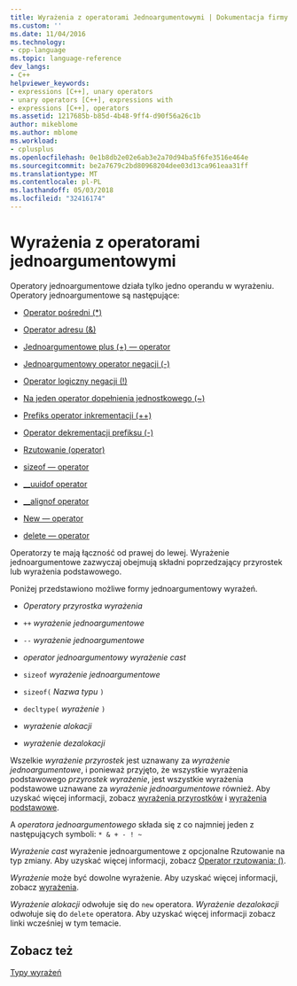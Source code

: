 ```yaml
---
title: Wyrażenia z operatorami Jednoargumentowymi | Dokumentacja firmy Microsoft
ms.custom: ''
ms.date: 11/04/2016
ms.technology:
- cpp-language
ms.topic: language-reference
dev_langs:
- C++
helpviewer_keywords:
- expressions [C++], unary operators
- unary operators [C++], expressions with
- expressions [C++], operators
ms.assetid: 1217685b-b85d-4b48-9ff4-d90f56a26c1b
author: mikeblome
ms.author: mblome
ms.workload:
- cplusplus
ms.openlocfilehash: 0e1b8db2e02e6ab3e2a70d94ba5f6fe3516e464e
ms.sourcegitcommit: be2a7679c2bd80968204dee03d13ca961eaa31ff
ms.translationtype: MT
ms.contentlocale: pl-PL
ms.lasthandoff: 05/03/2018
ms.locfileid: "32416174"
---
```

# <a name="expressions-with-unary-operators"></a>Wyrażenia z operatorami jednoargumentowymi
Operatory jednoargumentowe działa tylko jedno operandu w wyrażeniu. Operatory jednoargumentowe są następujące:  
  
-   [Operator pośredni (*)](../cpp/indirection-operator-star.md)  
  
-   [Operator adresu (&)](../cpp/address-of-operator-amp.md)  
  
-   [Jednoargumentowe plus (+) — operator](../cpp/unary-plus-and-negation-operators-plus-and.md)  
  
-   [Jednoargumentowy operator negacji (-)](../cpp/unary-plus-and-negation-operators-plus-and.md)  
  
-   [Operator logiczny negacji (!)](../cpp/logical-negation-operator-exclpt.md)  
  
-   [Na jeden operator dopełnienia jednostkowego (~)](../cpp/one-s-complement-operator-tilde.md)  
  
-   [Prefiks operator inkrementacji (++)](../cpp/prefix-increment-and-decrement-operators-increment-and-decrement.md)  
  
-   [Operator dekrementacji prefiksu (-)](../cpp/prefix-increment-and-decrement-operators-increment-and-decrement.md)  
  
-   [Rzutowanie (operator)](../cpp/cast-operator-parens.md)  
  
-   [sizeof — operator](../cpp/sizeof-operator.md)  
  
-   [__uuidof operator](../cpp/uuidof-operator.md)  
  
-   [__alignof operator](../cpp/alignof-operator.md)  
  
-   [New — operator](../cpp/new-operator-cpp.md)  
  
-   [delete — operator](../cpp/delete-operator-cpp.md)  
  
 Operatorzy te mają łączność od prawej do lewej. Wyrażenie jednoargumentowe zazwyczaj obejmują składni poprzedzający przyrostek lub wyrażenia podstawowego.  
  
 Poniżej przedstawiono możliwe formy jednoargumentowy wyrażeń.  
  
-   *Operatory przyrostka wyrażenia*  
  
-   `++` *wyrażenie jednoargumentowe*  
  
-   `--` *wyrażenie jednoargumentowe*  
  
-   *operator jednoargumentowy* *wyrażenie cast*  
  
-   `sizeof` *wyrażenie jednoargumentowe*  
  
-   `sizeof(` *Nazwa typu* `)`  
  
-   `decltype(` *wyrażenie* `)`  
  
-   *wyrażenie alokacji*  
  
-   *wyrażenie dezalokacji*  
  
 Wszelkie *wyrażenie przyrostek* jest uznawany za *wyrażenie jednoargumentowe*, i ponieważ przyjęto, że wszystkie wyrażenia podstawowego *przyrostek wyrażenie*, jest wszystkie wyrażenia podstawowe uznawane za *wyrażenie jednoargumentowe* również. Aby uzyskać więcej informacji, zobacz [wyrażenia przyrostków](../cpp/postfix-expressions.md) i [wyrażenia podstawowe](../cpp/primary-expressions.md).  
  
 A *operatora jednoargumentowego* składa się z co najmniej jeden z następujących symboli: `* & + - ! ~`  
  
 *Wyrażenie cast* wyrażenie jednoargumentowe z opcjonalne Rzutowanie na typ zmiany. Aby uzyskać więcej informacji, zobacz [Operator rzutowania: ()](../cpp/cast-operator-parens.md).  
  
 *Wyrażenie* może być dowolne wyrażenie. Aby uzyskać więcej informacji, zobacz [wyrażenia](../cpp/expressions-cpp.md).  
  
 *Wyrażenie alokacji* odwołuje się do `new` operatora. *Wyrażenie dezalokacji* odwołuje się do `delete` operatora. Aby uzyskać więcej informacji zobacz linki wcześniej w tym temacie.  
  
## <a name="see-also"></a>Zobacz też  
 [Typy wyrażeń](../cpp/types-of-expressions.md)